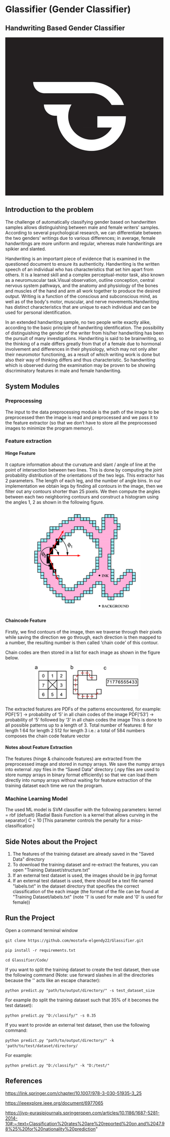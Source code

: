# Glassifier (Gender Classifier)

## Handwriting Based Gender Classifier

![Glassifier](Screenshots/logo.jpg)

## Introduction to the problem

The challenge of automatically classifying gender based on handwritten samples allows distinguishing between male and female writers' samples. According to several psychological research, we can differentiate between the two genders' writings due to various differences; in average, female handwritings are more uniform and regular, whereas male handwritings are spikier and slanted.

Handwriting is an important piece of evidence that is examined in the questioned document to ensure its authenticity. Handwriting is the written speech of an individual who has characteristics that set him apart from others. It is a learned skill and a complex perceptual-motor task, also known as a neuromuscular task.Visual observation, outline conception, central nervous system pathways, and the anatomy and physiology of the bones and muscles of the hand and arm all work together to produce the desired output. Writing is a function of the conscious and subconscious mind, as well as of the body's motor, muscular, and nerve movements.Handwriting has distinct characteristics that are unique to each individual and can be used for personal identification.

In an extended handwriting sample, no two people write exactly alike, according to the basic principle of handwriting identification. The possibility of distinguishing the gender of the writer from his/her handwriting has been the pursuit of many investigations. Handwriting is said to be brainwriting, so the thinking of a male differs greatly from that of a female due to hormonal involvement and differences in their physiology, which may not only alter their neuromotor functioning, as a result of which writing work is done but also their way of thinking differs and thus characteristic. So handwriting which is observed during the examination may be proven to be showing discriminatory features in male and female handwriting.

## System Modules

### Preprocessing

The input to the data preprocessing module is the path of the image to be preprocessed then the image is read and preprocessed and we pass it to the feature extractor (so that we don’t have to store all the preprocessed images to minimize the program memory).

### Feature extraction

#### Hinge Feature

It capture information about the curvature and slant / angle of line at the point of intersection between two lines. This is done by computing the joint probability distribution of the orientations of the two legs. This extractor has 2 parameters. The length of each leg, and the number of angle bins. In our implementation we obtain legs by finding all contours in the image, then we filter out any contours shorter than 25 pixels. We then compute the angles between each two neighboring contours and construct a histogram using the angles 1, 2 as shown in the following figure.

<p align="center">
  <img  width="350px" src="Screenshots/hinge.png" alt="hinge">
</p>

#### Chaincode Feature
Firstly, we find contours of the image, then we traverse through their pixels while saving the direction we go through, each direction is then mapped to a number, the resulting number is then called ‘chain code’ of this contour.

Chain codes are then stored in a list for each image as shown in the figure below.

<p align="center">
  <img  width="350px" src="Screenshots/chaincode.png" alt="hinge">
</p>

The extracted features are PDFs of the patterns encountered, for example: 
PDF[‘5’]  -> probability of ‘5’ in all chain codes of the image
PDF[‘53’] -> probability of ‘5’ followed by ‘3’ in all chain codes the image
This is done to all possible patterns up to a length of 3.
Total number of features:
8 for length 1
64 for length 2
512 for length 3
i.e.: a total of 584 numbers composes the chain code feature vector

#### Notes about Feature Extraction

The features (hinge & chaincode features) are extracted from the preprocessed image and stored in numpy arrays. We save the numpy arrays into external .npy files in the “Saved Data” directory (.npy files are used to store numpy arrays in binary format efficiently) so that we can load them directly into numpy arrays without waiting for feature extraction of the training dataset each time we run the program.

### Machine Learning Model

The used ML model is SVM classifier with the following parameters:
kernel = rbf (defualt) [Radial Basis Function is a kernel that allows curving in the separator]
C = 10 [This parameter controls the penalty for a miss-classification]

## Side Notes about the Project
1. The features of the training dataset are already saved in the "Saved Data" directory
2. To download the training dataset and re-extract the features, you can open "Training Dataset/structure.txt"
3. If an external test dataset is used, the images should be in jpg format
4. If an external test dataset is used, there should be a text file named "labels.txt" in the dataset directory that specifies the correct classification of the each image (the format of the file can be found at "Training Dataset/labels.txt" (note '1' is used for male and '0' is used for female))

## Run the Project

Open a command terminal window

`git clone https://github.com/mostafa-elgendy22/Glassifier.git`

`pip install -r requirements.txt`

`cd Glassifier/Code/`

If you want to split the training dataset to create the test dataset, then use the following command (Note: use forward slashes in all the directories because  the '\' acts like an escape character):

`python predict.py "path/to/output/directory/" -s test_dataset_size`

For example (to split the training dataset such that 35% of it becomes the test dataset):

`python predict.py "D:/classify/" -s 0.35`

If you want to provide an external test dataset, then use the following command:

`python predict.py "path/to/output/directory/" -k 'path/to/test/dataset/directory/`

For example:

`python predict.py "D:/classify/" -k "D:/test/"`

## References

https://link.springer.com/chapter/10.1007/978-3-030-51935-3_25

https://ieeexplore.ieee.org/document/6977065

https://jivp-eurasipjournals.springeropen.com/articles/10.1186/1687-5281-2014-10#:~:text=Classification%20rates%20are%20reported%20on,and%2047.98%25%20for%20nationality%20prediction"